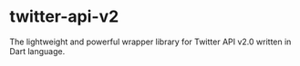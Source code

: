 # twitter-api-v2
The lightweight and powerful wrapper library for Twitter API v2.0 written in Dart language.
